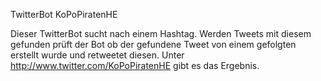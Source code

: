 TwitterBot KoPoPiratenHE

Dieser TwitterBot sucht nach einem Hashtag. Werden Tweets mit diesem gefunden prüft der Bot ob der gefundene Tweet von einem gefolgten erstellt wurde und retweetet diesen. Unter http://www.twitter.com/KoPoPiratenHE gibt es das Ergebnis.